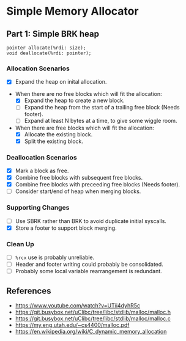 # Simple Memory Allocator

## Part 1: Simple BRK heap

```
pointer allocate(%rdi: size);
void deallocate(%rdi: pointer);
```

### Allocation Scenarios

- [x] Expand the heap on inital allocation.
- When there are no free blocks which will fit the allocation:
  - [x] Expand the heap to create a new block.
  - [ ] Expand the heap from the start of a trailing free block (Needs footer).
  - [ ] Expand at least N bytes at a time, to give some wiggle room.
- When there are free blocks which will fit the allocation:
  - [x] Allocate the existing block.
  - [x] Split the existing block.

### Deallocation Scenarios

- [x] Mark a block as free.
- [x] Combine free blocks with subsequent free blocks.
- [x] Combine free blocks with preceeding free blocks (Needs footer).
- [ ] Consider start/end of heap when merging blocks.

### Supporting Changes

- [ ] Use SBRK rather than BRK to avoid duplicate initial syscalls.
- [x] Store a footer to support block merging.

### Clean Up

- [ ] `%rcx` use is probably unreliable.
- [ ] Header and footer writing could probably be consolidated.
- [ ] Probably some local variable rearrangement is redundant.

## References

- https://www.youtube.com/watch?v=UTii4dyhR5c
- https://git.busybox.net/uClibc/tree/libc/stdlib/malloc/malloc.h
- https://git.busybox.net/uClibc/tree/libc/stdlib/malloc/malloc.c
- https://my.eng.utah.edu/~cs4400/malloc.pdf
- https://en.wikipedia.org/wiki/C_dynamic_memory_allocation
